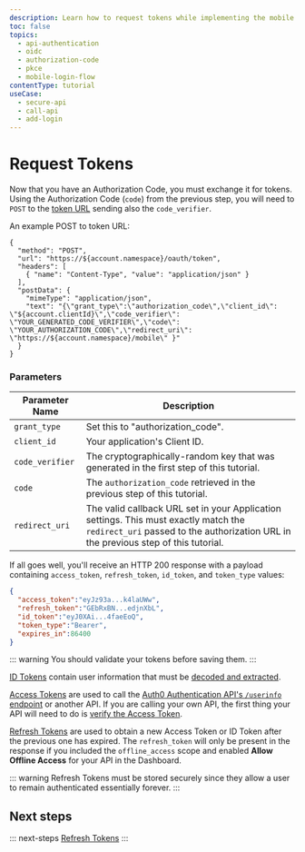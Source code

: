 ```yaml
---
description: Learn how to request tokens while implementing the mobile login flow.
toc: false
topics:
  - api-authentication
  - oidc
  - authorization-code
  - pkce
  - mobile-login-flow
contentType: tutorial
useCase:
  - secure-api
  - call-api
  - add-login
---
```

# Request Tokens

Now that you have an Authorization Code, you must exchange it for tokens. Using the Authorization Code (`code`) from the previous step, you will need to `POST` to the [token URL](/api/authentication#authorization-code-pkce-) sending also the `code_verifier`.

An example POST to token URL:

```har
{
  "method": "POST",
  "url": "https://${account.namespace}/oauth/token",
  "headers": [
    { "name": "Content-Type", "value": "application/json" }
  ],
  "postData": {
    "mimeType": "application/json",
    "text": "{\"grant_type\":\"authorization_code\",\"client_id\": \"${account.clientId}\",\"code_verifier\": \"YOUR_GENERATED_CODE_VERIFIER\",\"code\": \"YOUR_AUTHORIZATION_CODE\",\"redirect_uri\": \"https://${account.namespace}/mobile\" }"
  }
}
```

### Parameters

| Parameter Name  | Description |
|-----------------|-------------|
| `grant_type`    | Set this to "authorization_code". |
| `client_id`     | Your application's Client ID. |
| `code_verifier` | The cryptographically-random key that was generated in the first step of this tutorial. |
| `code`          | The `authorization_code` retrieved in the previous step of this tutorial. |
| `redirect_uri`  | The valid callback URL set in your Application settings. This must exactly match the `redirect_uri` passed to the authorization URL in the previous step of this tutorial. |



If all goes well, you'll receive an HTTP 200 response with a payload containing `access_token`, `refresh_token`, `id_token`, and `token_type` values:

```json
{
  "access_token":"eyJz93a...k4laUWw",
  "refresh_token":"GEbRxBN...edjnXbL",
  "id_token":"eyJ0XAi...4faeEoQ",
  "token_type":"Bearer",
  "expires_in":86400
}
```
::: warning
You should validate your tokens before saving them.
:::

[ID Tokens](/tokens/id-token) contain user information that must be [decoded and extracted](/tokens/id-token#id-token-payload). 

[Access Tokens](/tokens/access-token) are used to call the [Auth0 Authentication API's `/userinfo` endpoint](/api/authentication#get-user-info) or another API. If you are calling your own API, the first thing your API will need to do is [verify the Access Token](/api-auth/tutorials/verify-access-token).

[Refresh Tokens](/tokens/refresh-token) are used to obtain a new Access Token or ID Token after the previous one has expired. The `refresh_token` will only be present in the response if you included the `offline_access` scope and enabled __Allow Offline Access__ for your API in the Dashboard.

::: warning
Refresh Tokens must be stored securely since they allow a user to remain authenticated essentially forever.
:::

## Next steps

::: next-steps
[Refresh Tokens](/flows/guides/mobile-login-flow/refresh-tokens) 
:::
